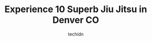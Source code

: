 ---
layout: ampstory
image: https://i0.wp.com/www.depkes.org/wp-content/uploads/2023/06/jiu-jitsu-0-in-denver-co-1685767177.png?resize=640,853
author: techidn
featured: false
description: Discover the impressive array of Jiu Jitsu options in Denver CO, where you can find 10 of the largest Jiu Jitsu establishments in the area. From renowned classics to hidden gems, Denver CO o
title: Experience 10 Superb Jiu Jitsu in Denver CO
cover:
   title: Experience 10 Superb Jiu Jitsu in Denver CO
   subtitle: Rickpate
   background: https://www.depkes.org/wp-content/uploads/2023/06/jiu-jitsu-0-in-denver-co-1685767177.png

pages: 
 - layout: thirds
   top: <h1>#1 High Altitude Martial Arts</h1>
   bottom: "<p>I have been at High Altitude Martial Arts for many years, I love this place!  The instructors are top notch - striking and BJJ, you can train with the best in the world. </p>"
   background: https://www.depkes.org/wp-content/uploads/2023/06/jiu-jitsu-1-in-denver-co-1685767178.png
   backgroundblur: true
 - layout: thirds
   top: <h1>#2 Colorado Brazilian Jiu Jitsu Satori (Jiu Jitsu Colorado)</h1>
   bottom: "<p>Friendly, safe, and clean environment. Awesome instruction from Professors Sean and Teri along with helpful training partners. Extremely flexible schedule, which is a hug</p>"
   background: https://www.depkes.org/wp-content/uploads/2023/06/jiu-jitsu-2-in-denver-co-1685767181.jpeg
   cta:
      link: https://www.depkes.org/blog/experience-10-superb-jiu-jitsu-in-denver-co/
      text: Experience 10 Superb Jiu Jitsu in Denver CO
 - layout: thirds
   top: <h1>#3 Evolve Martial Arts and Fitness - Krav Maga Institute of Denver</h1>
   bottom: "<p>4201 E Yale Ave B125, Denver, CO 80222, United States</p>"
   background: https://www.depkes.org/wp-content/uploads/2023/06/jiu-jitsu-3-in-denver-co-1685767181.jpeg
   cta:
      link: https://www.depkes.org/blog/experience-10-superb-jiu-jitsu-in-denver-co/
      text: Experience 10 Superb Jiu Jitsu in Denver CO
 - layout: thirds
   top: <h1>#4 10th Planet Jiu Jitsu Denver</h1>
   bottom: "<p>6161 W 44th Ave Suite 150, Wheat Ridge, CO 80033, United States</p>"
   background: https://images.unsplash.com/photo-1613843873231-1447db182f97?ixlib=rb-4.0.3&ixid=MnwxMjA3fDB8MHxwaG90by1wYWdlfHx8fGVufDB8fHx8&auto=format&fit=crop&w=640&h=853&q=80
   cta:
      link: https://www.depkes.org/blog/experience-10-superb-jiu-jitsu-in-denver-co/
      text: Experience 10 Superb Jiu Jitsu in Denver CO
 - layout: thirds
   top: <h1>#5 Apex Combat Academy</h1>
   bottom: "<p>3900 S Mariposa St, Englewood, CO 80110, United States</p>"
   background: https://images.unsplash.com/photo-1561679660-d00ee1e0dc8e?ixlib=rb-4.0.3&ixid=MnwxMjA3fDB8MHxwaG90by1wYWdlfHx8fGVufDB8fHx8&auto=format&fit=crop&w=640&h=853&q=80
   cta:
      link: https://www.depkes.org/blog/experience-10-superb-jiu-jitsu-in-denver-co/
      text: Experience 10 Superb Jiu Jitsu in Denver CO
 - layout: thirds
   top: <h1>#6 Fusion Combat Training Center– Krav Maga, Jiu Jitsu, & Muay Thai</h1>
   bottom: "<p>5058 S Syracuse St, Denver, CO 80237, United States</p>"
   background: https://images.unsplash.com/photo-1595364397663-fca4f075d796?ixlib=rb-4.0.3&ixid=MnwxMjA3fDB8MHxwaG90by1wYWdlfHx8fGVufDB8fHx8&auto=format&fit=crop&w=640&h=853&q=80
   cta:
      link: https://www.depkes.org/blog/experience-10-superb-jiu-jitsu-in-denver-co/
      text: Experience 10 Superb Jiu Jitsu in Denver CO
 - layout: thirds
   top: <h1>#7 Lōgōs Jiu Jitsu</h1>
   bottom: "<p>3440a Brighton Blvd, Denver, CO 80216, United States</p>"
   background: https://images.unsplash.com/photo-1484589065579-248aad0d8b13?ixlib=rb-4.0.3&ixid=MnwxMjA3fDB8MHxwaG90by1wYWdlfHx8fGVufDB8fHx8&auto=format&fit=crop&w=640&h=853&q=80
   cta:
      link: https://www.depkes.org/blog/experience-10-superb-jiu-jitsu-in-denver-co/
      text: Experience 10 Superb Jiu Jitsu in Denver CO
 - layout: thirds
   middle: Continue reading...
   background: https://images.unsplash.com/photo-1546497974-b213c9efb599?ixlib=rb-4.0.3&ixid=MnwxMjA3fDB8MHxwaG90by1wYWdlfHx8fGVufDB8fHx8&auto=format&fit=crop&w=640&h=853&q=80
   cta:
      link: https://www.depkes.org/blog/experience-10-superb-jiu-jitsu-in-denver-co/
      text: Experience 10 Superb Jiu Jitsu in Denver CO
      
---